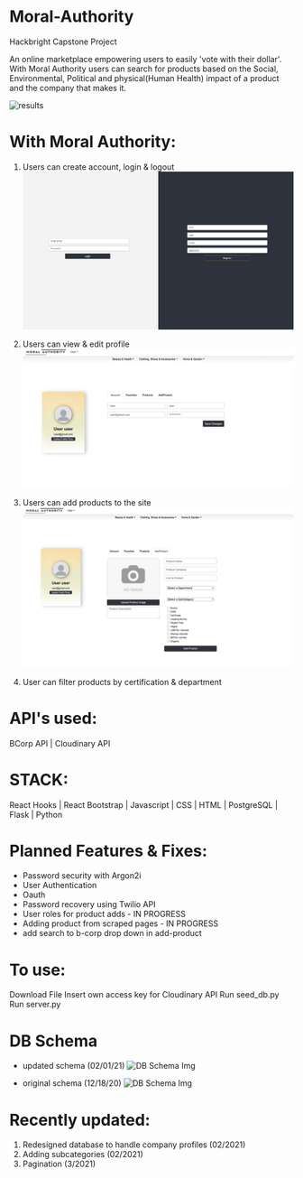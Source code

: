 # Moral-Authority
Hackbright Capstone Project

An online marketplace empowering users to easily 'vote with their dollar'.
With Moral Authority users can search for products based on  the Social, Environmental, Political and physical(Human Health) impact of a product and the company that makes it.

![results](/static/img/readme/landing.png)



# With Moral Authority:

1. Users can create account, login & logout
![results](static/img/readme/login-signup.png)

2. Users can view & edit profile
![results](static/img/readme/profile.png)

3. Users can add products to the site
![results](static/img/readme/add-product.png)

4. User can filter products by certification & department

# API's used:
BCorp API |  Cloudinary API

# STACK:
React Hooks | React Bootstrap | Javascript | CSS | HTML | PostgreSQL | Flask | Python

# Planned Features & Fixes:
* Password security with Argon2i
* User Authentication
* Oauth
* Password recovery using Twilio API
* User roles for product adds - IN PROGRESS
* Adding product from scraped pages - IN PROGRESS
* add search to b-corp drop down in add-product

# To use:
Download File
Insert own access key for Cloudinary API
Run seed_db.py
Run server.py

# DB Schema 

* updated schema (02/01/21)
![DB Schema Img](https://res.cloudinary.com/purcella/image/upload/v1612219040/testFolder/moral-authority_2_arltah.png)

* original schema (12/18/20)
![DB Schema Img](https://res.cloudinary.com/purcella/image/upload/v1608593131/testFolder/Screen_Shot_2020-12-20_at_6.44.20_PM_rlbmta.png)

# Recently updated:
1. Redesigned database to handle company profiles (02/2021)
2. Adding subcategories (02/2021)
3. Pagination (3/2021)